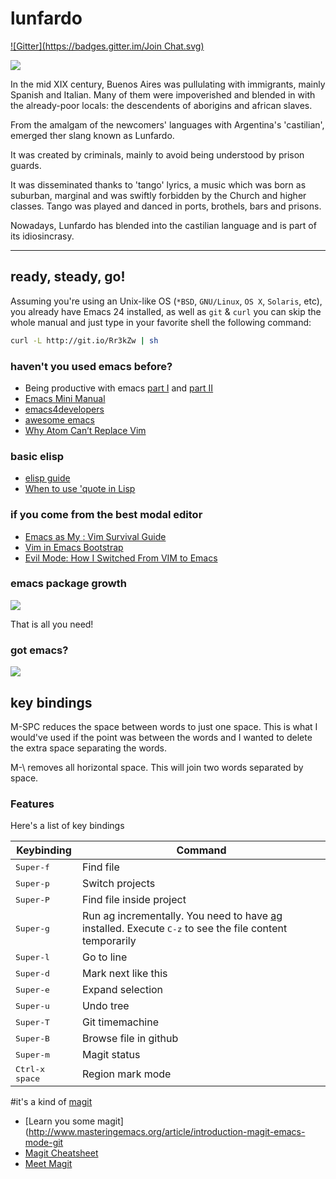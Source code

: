lunfardo
========
[![Gitter](https://badges.gitter.im/Join Chat.svg)](https://gitter.im/unbalancedparentheses/lunfardo?utm_source=badge&utm_medium=badge&utm_campaign=pr-badge&utm_content=badge)

![](https://raw.githubusercontent.com/unbalancedparentheses/lunfardo/master/images/buenosaires.jpg)

In the mid XIX century, Buenos Aires was pullulating with immigrants, mainly Spanish and Italian. Many of them were impoverished and blended in with 
the already-poor locals: the descendents of aborigins and african slaves.

From the amalgam of the newcomers' languages with Argentina's 'castilian', emerged ther slang known as Lunfardo.

It was created by criminals, mainly to avoid being understood by prison guards.

It was disseminated thanks to 'tango' lyrics, a music which was born as suburban, marginal and was swiftly forbidden by the Church and higher classes. Tango was played and danced in ports, brothels, bars and prisons.

Nowadays, Lunfardo has blended into the castilian language and is part of its idiosincrasy.

---

## ready, steady, go!

Assuming you're using an Unix-like OS (`*BSD`, `GNU/Linux`, `OS X`, `Solaris`,
etc), you already have Emacs 24 installed, as well as `git` & `curl` you
can skip the whole manual and just type in your favorite shell the
following command:

```bash
curl -L http://git.io/Rr3kZw | sh
```

### haven't you used emacs before?
- Being productive with emacs [part I](http://web.psung.name/emacs/2009/part1.html) and [part II](http://web.psung.name/emacs/2009/part2.html)
- [Emacs Mini Manual](https://tuhdo.github.io/emacs-tutor.html)
- [emacs4developers](https://github.com/pierre-lecocq/emacs4developers)
- [awesome emacs](https://github.com/emacs-tw/awesome-emacs)
- [Why Atom Can’t Replace Vim](https://medium.com/@mkozlows/why-atom-cant-replace-vim-433852f4b4d1)

### basic elisp
- [elisp guide](https://github.com/chrisdone/elisp-guide)
- [When to use 'quote in Lisp](https://stackoverflow.com/questions/134887/when-to-use-quote-in-lisp)

### if you come from the best modal editor
- [Emacs as My <Leader>: Vim Survival Guide](https://bling.github.io/blog/2013/10/27/emacs-as-my-leader-vim-survival-guide/)
- [Vim in Emacs Bootstrap](https://bling.github.io/blog/2013/10/27/emacs-as-my-leader-vim-survival-guide/)
- [Evil Mode: How I Switched From VIM to Emacs](http://blog.jakubarnold.cz/2014/06/23/evil-mode-how-to-switch-from-vim-to-emacs.html)

### emacs package growth
![](http://tracker.endlessparentheses.com/newPackagePlotEver.png)

That is all you need!

### got emacs?
![](https://raw.githubusercontent.com/unbalancedparentheses/lunfardo/master/images/text_editors.jpg)

## key bindings
M-SPC reduces the space between words to just one space. This is what I would've used if the point was between the words and I wanted to delete the extra space separating the words.

M-\ removes all horizontal space. This will join two words separated by space.

### Features

Here's a list of key bindings

Keybinding            | Command
----------------------|------------------------------------------------------------
<kbd>Super-f</kbd>    | Find file
<kbd>Super-p</kbd>    | Switch projects
<kbd>Super-P</kbd>    | Find file inside project
<kbd>Super-g</kbd>    | Run ag incrementally. You need to have [ag](https://github.com/ggreer/the_silver_searcher) installed. Execute <kbd>C-z</kbd> to see the file content temporarily
<kbd>Super-l</kbd>    | Go to line
<kbd>Super-d</kbd>    | Mark next like this
<kbd>Super-e</kbd>    | Expand selection
<kbd>Super-u</kbd>    | Undo tree
<kbd>Super-T</kbd>    | Git timemachine
<kbd>Super-B</kbd>    | Browse file in github
<kbd>Super-m</kbd>    | Magit status
<kbd>Ctrl-x space</kbd> | Region mark mode

#it's a kind of [magit](https://github.com/magit/magit)
- [Learn you some magit](http://www.masteringemacs.org/article/introduction-magit-emacs-mode-git
- [Magit Cheatsheet](http://daemianmack.com/magit-cheatsheet.html)
- [Meet Magit](http://vimeo.com/2871241)
